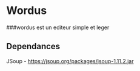 # Wordus

###wordus est un editeur simple et leger

## Dependances 

JSoup - https://jsoup.org/packages/jsoup-1.11.2.jar
